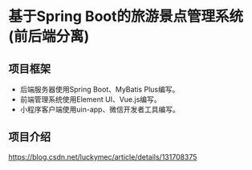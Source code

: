 # 基于Spring Boot的旅游景点管理系统(前后端分离)

## 项目框架
* 后端服务器使用Spring Boot、MyBatis Plus编写。
* 前端管理系统使用Element UI、Vue.js编写。
* 小程序客户端使用uin-app、微信开发者工具编写。

## 项目介绍
https://blog.csdn.net/luckymec/article/details/131708375
